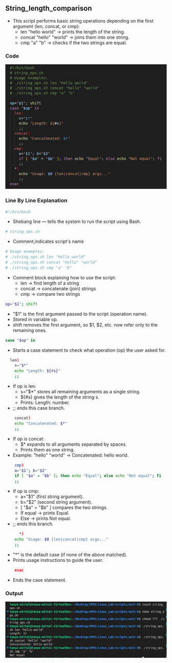 ## String_length_comparison
- This script performs basic string operations depending on the first argument (len, concat, or cmp):
    - len "hello world" → prints the length of the string.
    - concat "hello" "world" → joins them into one string.
    - cmp "a" "b" → checks if the two strings are equal.
### Code
![Image](./images4/code2.png)

### Line By Line Explanation

```bash
#!/bin/bash
```
- Shebang line — tells the system to run the script using Bash.

```bash
# string_ops.sh
```
- Comment,indicates script's name 

```bash
# Usage examples:
# ./string_ops.sh len "hello world"
# ./string_ops.sh concat "hello" "world"
# ./string_ops.sh cmp "a" "b"
```
- Comment block explaining how to use the script:
    - len → find length of a string
    - concat → concatenate (join) strings
    - cmp → compare two strings

```bash
op="$1"; shift
```
- "$1" is the first argument passed to the script (operation name).
- Stored in variable op.
- shift removes the first argument, so $1, $2, etc. now refer only to the remaining ones.

```bash
case "$op" in
```
- Starts a case statement to check what operation (op) the user asked for.

```bash
  len)
    s="$*"
    echo "Length: ${#s}"
    ;;
```
- If op is len:
    -  s="$*" stores all remaining arguments as a single string.
    - ${#s} gives the length of the string s.
    - Prints: Length: number.
- ;; ends this case branch.

```bash
    concat)
    echo "Concatenated: $*"
    ;;
```
- If op is concat:
    - $* expands to all arguments separated by spaces.
    - Prints them as one string.
- Example: "hello" "world" → Concatenated: hello world.

```bash
    cmp)
    a="$1"; b="$2"
    if [ "$a" = "$b" ]; then echo "Equal"; else echo "Not equal"; fi
    ;;
```
- If op is cmp:
    - a="$1" (first string argument).
    - b="$2" (second string argument).
    - [ "$a" = "$b" ] compares the two strings.
    - If equal → prints Equal.
    - Else → prints Not equal.
- ;; ends this branch.

```bash
      *)
    echo "Usage: $0 {len|concat|cmp} args..."
    ;;
```
- "*" is the default case (if none of the above matched).
-  Prints usage instructions to guide the user.

```bash
    esac
```
-  Ends the case statement.

### Output 
![Image](./images4/coderun2.png)